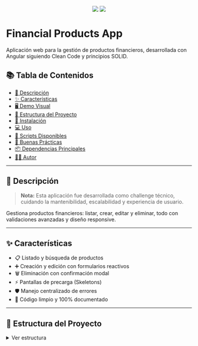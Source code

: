 

<p align="center">
  <img src="https://img.shields.io/badge/angular-v16-red"/>
  <img src="https://img.shields.io/badge/coverage-80%25-brightgreen"/>
</p>

# Financial Products App

Aplicación web para la gestión de productos financieros, desarrollada con Angular siguiendo Clean Code y principios SOLID.

## 📚 Tabla de Contenidos
- [📝 Descripción](#descripción)
- [✨ Características](#características)
- [🖥️ Demo Visual](#demo-visual)
- [📂 Estructura del Proyecto](#estructura-del-proyecto)
- [🚀 Instalación](#instalación)
- [💻 Uso](#uso)
- [🧪 Scripts Disponibles](#scripts-disponibles)
- [📐 Buenas Prácticas](#buenas-prácticas)
- [📦 Dependencias Principales](#dependencias-principales)
- [👨‍💻 Autor](#autor)

---

## 📝 Descripción
> **Nota:** Esta aplicación fue desarrollada como challenge técnico, cuidando la mantenibilidad, escalabilidad y experiencia de usuario.

Gestiona productos financieros: listar, crear, editar y eliminar, todo con validaciones avanzadas y diseño responsive.

---

## ✨ Características
- 📋 Listado y búsqueda de productos
- ➕ Creación y edición con formularios reactivos
- 🗑️ Eliminación con confirmación modal
- ⚡️ Pantallas de precarga (Skeletons)
- 🛡️ Manejo centralizado de errores
- 💎 Código limpio y 100% documentado

---


## 📂 Estructura del Proyecto
<details>
  <summary>Ver estructura</summary>

```bash
frontend/financial-products/
├── src/app/
│   ├── features/products/
│   │   ├── components/
│   │   ├── pages/
│   │   └── services/
│   ├── shared/
│   ├── app.component.ts
│   ├── app.routes.ts
│   └── app.config.ts
├── environments/
└── ...


